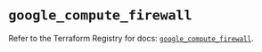 # `google_compute_firewall`

Refer to the Terraform Registry for docs: [`google_compute_firewall`](https://registry.terraform.io/providers/hashicorp/google-beta/6.1.0/docs/resources/google_compute_firewall).
